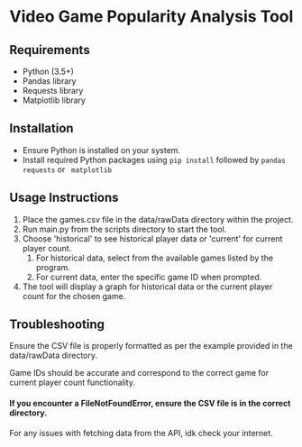 # Video Game Popularity Analysis Tool

## Requirements
- Python (3.5+)
- Pandas library
- Requests library
- Matplotlib library

## Installation
- Ensure Python is installed on your system.
- Install required Python packages using `pip install` followed by `pandas requests` or ` matplotlib`

## Usage Instructions

1) Place the games.csv file in the data/rawData directory within the project.
2) Run main.py from the scripts directory to start the tool.
3) Choose 'historical' to see historical player data or 'current' for current player count.
    1) For historical data, select from the available games listed by the program.
    2) For current data, enter the specific game ID when prompted.
4) The tool will display a graph for historical data or the current player count for the chosen game.

## Troubleshooting
Ensure the CSV file is properly formatted as per the example provided in the data/rawData directory.

Game IDs should be accurate and correspond to the correct game for current player count functionality.

#### If you encounter a FileNotFoundError, ensure the CSV file is in the correct directory.
For any issues with fetching data from the API, idk check your internet.